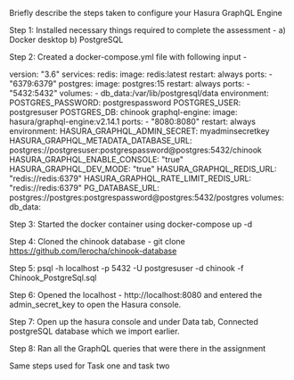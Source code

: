 Briefly describe the steps taken to configure your Hasura GraphQL Engine

Step 1:
Installed necessary things required to complete the assessment - 
a) Docker desktop
b) PostgreSQL

Step 2:
Created a docker-compose.yml file
with following input - 

version: "3.6"
services:
  redis:
    image: redis:latest
    restart: always
    ports:
      - "6379:6379"
  postgres:
    image: postgres:15
    restart: always
    ports:
      - "5432:5432"
    volumes:
      - db_data:/var/lib/postgresql/data
    environment:
      POSTGRES_PASSWORD: postgrespassword
      POSTGRES_USER: postgresuser
      POSTGRES_DB: chinook
  graphql-engine:
    image: hasura/graphql-engine:v2.14.1
    ports:
      - "8080:8080"
    restart: always
    environment:
      HASURA_GRAPHQL_ADMIN_SECRET: myadminsecretkey
      HASURA_GRAPHQL_METADATA_DATABASE_URL: postgres://postgresuser:postgrespassword@postgres:5432/chinook
      HASURA_GRAPHQL_ENABLE_CONSOLE: "true"
      HASURA_GRAPHQL_DEV_MODE: "true"
      HASURA_GRAPHQL_REDIS_URL: "redis://redis:6379"
      HASURA_GRAPHQL_RATE_LIMIT_REDIS_URL: "redis://redis:6379"
      PG_DATABASE_URL: postgres://postgres:postgrespassword@postgres:5432/postgres
volumes:
  db_data:


Step 3:
Started the docker container using docker-compose up -d

Step 4: 
Cloned the chinook database - git clone https://github.com/lerocha/chinook-database

Step 5:
psql -h localhost -p 5432 -U postgresuser -d chinook -f Chinook_PostgreSql.sql

Step 6:
Opened the localhost - http://localhost:8080 and entered the admin_secret_key to open the Hasura console.

Step 7:
Open up the hasura console and under Data tab, Connected postgreSQL database which we import earlier.

Step 8:
Ran all the GraphQL queries that were there in the assignment


Same steps used for Task one and task two
